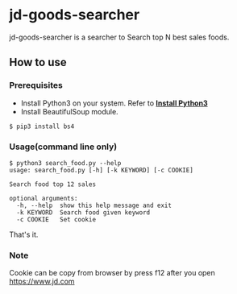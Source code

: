 # jd-goods-searcher
jd-goods-searcher is a searcher to Search top N best sales foods.

## How to use
### Prerequisites
* Install Python3 on your system. Refer to **[Install Python3](https://docs.python.org/3/using/index.html)**
* Install BeautifulSoup module.
```
$ pip3 install bs4
```
### Usage(command line only)
```
$ python3 search_food.py --help
usage: search_food.py [-h] [-k KEYWORD] [-c COOKIE]

Search food top 12 sales

optional arguments:
  -h, --help  show this help message and exit
  -k KEYWORD  Search food given keyword
  -c COOKIE   Set cookie
```
That's it.
### Note
Cookie can be copy from browser by press f12 after you open https://www.jd.com